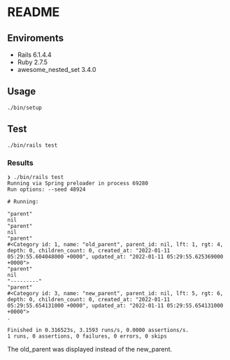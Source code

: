 # README

## Enviroments

- Rails 6.1.4.4
- Ruby 2.7.5
- awesome_nested_set 3.4.0

## Usage

```
./bin/setup
```

## Test

```
./bin/rails test
```

### Results

```
❯ ./bin/rails test
Running via Spring preloader in process 69280
Run options: --seed 48924

# Running:

"parent"
nil
"parent"
nil
"parent"
#<Category id: 1, name: "old_parent", parent_id: nil, lft: 1, rgt: 4, depth: 0, children_count: 0, created_at: "2022-01-11 05:29:55.604048000 +0000", updated_at: "2022-01-11 05:29:55.625369000 +0000">
"parent"
nil
"---------"
"parent"
#<Category id: 3, name: "new_parent", parent_id: nil, lft: 5, rgt: 6, depth: 0, children_count: 0, created_at: "2022-01-11 05:29:55.654131000 +0000", updated_at: "2022-01-11 05:29:55.654131000 +0000">
.

Finished in 0.316523s, 3.1593 runs/s, 0.0000 assertions/s.
1 runs, 0 assertions, 0 failures, 0 errors, 0 skips

```

The old_parent was displayed instead of the new_parent.
